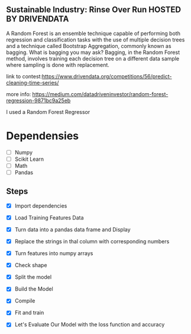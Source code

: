 ## Sustainable Industry: Rinse Over Run HOSTED BY DRIVENDATA

A Random Forest is an ensemble technique capable of performing both regression and classification tasks with the use of multiple decision trees and a technique called Bootstrap Aggregation, commonly known as bagging. What is bagging you may ask? Bagging, in the Random Forest method, involves training each decision tree on a different data sample where sampling is done with replacement.


link to contest:https://www.drivendata.org/competitions/56/predict-cleaning-time-series/


more info: https://medium.com/datadriveninvestor/random-forest-regression-9871bc9a25eb

I used a Random Forest Regressor

# Dependensies 
- [ ] Numpy
- [ ] Scikit Learn
- [ ] Math
- [ ] Pandas

## Steps
- [x] Import dependencies
- [x] Load Training Features Data
- [x] Turn data into a pandas data frame and Display
- [x] Replace the strings in thal column with corresponding numbers
- [x] Turn features into numpy arrays  
- [x] Check shape
- [x] Split the model 
- [x] Build the Model
- [x] Compile
- [x] Fit and train
- [x] Let's Evaluate Our Model with the loss function and accuracy


